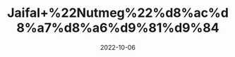 ---
title: 'Jaifal+%22Nutmeg%22%d8%ac%d8%a7%d8%a6%d9%81%d9%84'
date: '2022-10-06' 
metatag: '' 
inventory: '0' 
draft: false 
# meta description 
shortDescripton: 'Jaifal+is+valued+as+a+potent+aphrodisiac%2c+digestive+stimulant%2c+essential+oil+easing+the+pain+associated+with+headaches+and+treats+common+cold%2c+cough+and+asthma'
description: 'Spices'
longdescription: ''
featured: True
# product Price
price: '30.0'
# Product Short Description
shortDescription: 'Jaifal+is+valued+as+a+potent+aphrodisiac%2c+digestive+stimulant%2c+essential+oil+easing+the+pain+associated+with+headaches+and+treats+common+cold%2c+cough+and+asthma'
productID: 'EAF5182F-212A-ED11-9968-005056B3A416'
type: 'products'
category: 'Spices' 
thumnailproduct: 'https://eraconnect.blob.core.windows.net/product-images/aminsaddiquidawakhana/EAF5182F-212A-ED11-9968-005056B3A416.webp' 
images:
  - image: 'https://eraconnect.blob.core.windows.net/product-images/aminsaddiquidawakhana/EAF5182F-212A-ED11-9968-005056B3A416.webp'  
Variants:
---